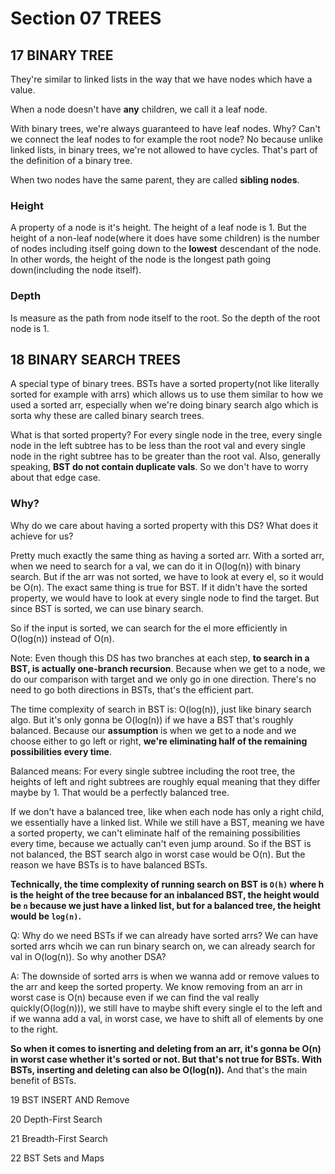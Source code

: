 # Section 07 TREES

## 17 BINARY TREE
They're similar to linked lists in the way that we have nodes which have a value.

When a node doesn't have **any** children, we call it a leaf node. 

With binary trees, we're always guaranteed to have leaf nodes. Why? Can't we connect the leaf nodes to for example the root node?
No because unlike linked lists, in binary trees, we're not allowed to have cycles. That's part of the definition of a binary tree.

When two nodes have the same parent, they are called **sibling nodes**.

### Height
A property of a node is it's height. The height of a leaf node is 1. But the height of a 
non-leaf node(where it does have some children) is the number of nodes including itself going down to the **lowest** descendant of the node.
In other words, the height of the node is the longest path going down(including the node itself).

### Depth
Is measure as the path from node itself to the root. So the depth of the root node is 1.

## 18 BINARY SEARCH TREES
A special type of binary trees. BSTs have a sorted property(not like literally sorted for example with arrs) which allows us to use them
similar to how we used a sorted arr, especially when we're doing binary search algo which is sorta why these are called binary search trees.

What is that sorted property? For every single node in the tree, every single node in the left subtree has to be less than the root val and
every single node in the right subtree has to be greater than the root val. Also, generally speaking, **BST do not contain duplicate vals**. So we
don't have to worry about that edge case.

### Why?
Why do we care about having a sorted property with this DS? What does it achieve for us?

Pretty much exactly the same thing as having a sorted arr. With a sorted arr, when we need to search for a val, we can do it in O(log(n)) with
binary search. But if the arr was not sorted, we have to look at every el, so it would be O(n). The exact same thing is true for BST. If it didn't
have the sorted property, we would have to look at every single node to find the target. 
But since BST is sorted, we can use binary search.

So if the input is sorted, we can search for the el more efficiently in O(log(n)) instead of O(n).

Note: Even though this DS has two branches at each step, **to search in a BST, is actually one-branch recursion**. Because when we get to a node,
we do our comparison with target and we only go in one direction. There's no need to go both directions in BSTs, that's the efficient part.

The time complexity of search in BST is: O(log(n)), just like binary search algo. But it's only gonna be O(log(n)) if we have a
BST that's roughly balanced. Because our **assumption** is when we get to a node and we choose either to go left or right, **we're
eliminating half of the remaining possibilities every time**.

Balanced means: For every single subtree including the root tree, the heights of left and right subtrees are roughly equal meaning that 
they differ maybe by 1. That would be a perfectly balanced tree.

If we don't have a balanced tree, like when each node has only a right child, we essentially have a linked list. While we still have a BST, meaning
we have a sorted property, we can't eliminate half of the remaining possibilities every time, because we actually can't even jump around.
So if the BST is not balanced, the BST search algo in worst case would be O(n). But the reason we have BSTs is to have balanced BSTs.

**Technically, the time complexity of running search on BST is `O(h)` where h is the height of the tree because for an inbalanced BST,
the height would be `n` because we just have a linked list, but for a balanced tree, the height would be `log(n)`.**

Q: Why do we need BSTs if we can already have sorted arrs? We can have sorted arrs whcih we can run binary search on, we can already search
for val in O(log(n)). So why another DSA?

A: The downside of sorted arrs is when we wanna add or remove values to the arr and keep the sorted property. We know removing from an arr
in worst case is O(n) because even if we can find the val really quickly(O(log(n))), we still have to maybe shift every single el to the left
and if we wanna add a val, in worst case, we have to shift all of elements by one to the right.

**So when it comes to isnerting and deleting from an arr, it's gonna be O(n) in worst case **whether it's sorted or not**. But that's not true
for BSTs. With BSTs, inserting and deleting can also be O(log(n)).** And that's the main benefit of BSTs.

19 BST INSERT AND Remove

20 Depth-First Search

21 Breadth-First Search

22 BST Sets and Maps